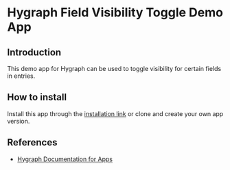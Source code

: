# Hygraph Field Visibility Toggle Demo App

## Introduction

This demo app for Hygraph can be used to toggle visibility for certain fields in entries.

## How to install

Install this app through the [installation link](https://app.hygraph.com/apps/field_visibility_toggle/new) or clone and create your own app version.

## References

* [Hygraph Documentation for Apps](https://hygraph.com/docs/app-framework)